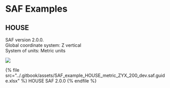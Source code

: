 # SAF Examples

## HOUSE&#x20;

SAF version 2.0.0.\
Global coordinate system: Z vertical\
System of units: Metric units

![](../.gitbook/assets/SAF\_examples\_House\_SAF\_200.png)

{% file src="../.gitbook/assets/SAF_example_HOUSE_metric_ZYX_200_dev.saf.guide.xlsx" %}
HOUSE SAF 2.0.0
{% endfile %}

